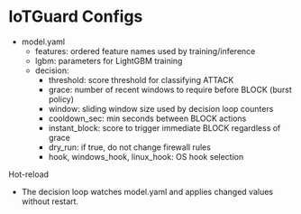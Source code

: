 # IoTGuard Configs

- model.yaml
  - features: ordered feature names used by training/inference
  - lgbm: parameters for LightGBM training
  - decision:
    - threshold: score threshold for classifying ATTACK
    - grace: number of recent windows to require before BLOCK (burst policy)
    - window: sliding window size used by decision loop counters
    - cooldown_sec: min seconds between BLOCK actions
    - instant_block: score to trigger immediate BLOCK regardless of grace
    - dry_run: if true, do not change firewall rules
    - hook, windows_hook, linux_hook: OS hook selection

Hot-reload
- The decision loop watches model.yaml and applies changed values without restart.



